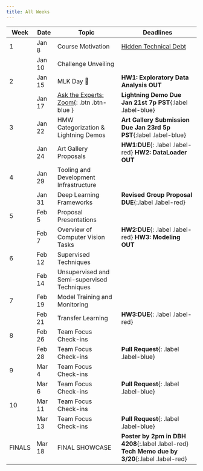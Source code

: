 ```yaml
---
title: All Weeks
---
```

|  Week  | Date | Topic | Deadlines |
|--------|------|-------|-----------|
| 1      | Jan 8 | Course Motivation | [Hidden Technical Debt](https://proceedings.neurips.cc/paper_files/paper/2015/file/86df7dcfd896fcaf2674f757a2463eba-Paper.pdf)|
|        | Jan 10 | Challenge Unveiling | |
| 2      | Jan 15 | MLK Day 🎉 |**HW1: Exploratory Data Analysis OUT**|
|        | Jan 17 | [Ask the Experts: Zoom](https://uci.zoom.us/my/nadiauci){: .btn .btn-blue }|**Lightning Demo Due Jan 21st 7p PST**{:label .label-blue} |
| 3      | Jan 22 | HMW Categorization & Lightning Demos |**Art Gallery Submission Due Jan 23rd 5p PST**{:label .label-blue} |
|        | Jan 24 | Art Gallery Proposals |**HW1:DUE**{: .label .label-red} **HW2: DataLoader OUT**|
| 4      | Jan 29 | Tooling and Development Infrastructure | |
|        | Jan 31 | Deep Learning Frameworks |**Revised Group Proposal DUE**{:.label .label-red} |
| 5      | Feb 5 | Proposal Presentations | |
|        | Feb 7 | Overview of Computer Vision Tasks |**HW2:DUE**{: .label .label-red} **HW3: Modeling OUT**|
| 6      | Feb 12 | Supervised Techniques  | |
|        | Feb 14 | Unsupervised and Semi-supervised Techniques | |
| 7      | Feb 19 | Model Training and Monitoring | |
|        | Feb 21 | Transfer Learning |**HW3:DUE**{: .label .label-red} |
| 8      | Feb 26 | Team Focus Check-ins | |
|        | Feb 28 | Team Focus Check-ins |**Pull Request**{: .label .label-blue} |
| 9      | Mar 4 | Team Focus Check-ins | |
|        | Mar 6 | Team Focus Check-ins |**Pull Request**{: .label .label-blue} |
| 10     | Mar 11 | Team Focus Check-ins | |
|        | Mar 13 | Team Focus Check-ins |**Pull Request**{: .label .label-blue} |
| FINALS | Mar 18 | FINAL SHOWCASE |**Poster by 2pm in DBH 4208**{:.label .label-red} **Tech Memo due by 3/20**{:.label .label-red}|